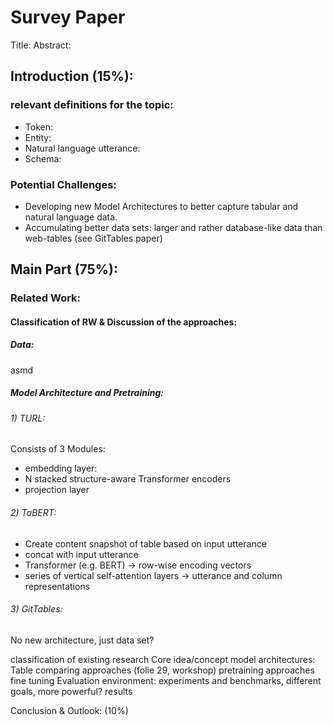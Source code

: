 # Survey Paper
Title:
Abstract:
## Introduction (15%):
### relevant definitions for the topic:
- Token:
- Entity:
- Natural language utterance:
- Schema:

### Potential Challenges:
- Developing new Model Architectures to better capture tabular and natural language data.
- Accumulating better data sets: larger and rather database-like data than web-tables (see GitTables paper)


## Main Part (75%):
### Related Work:
#### Classification of RW & Discussion of the approaches:
##### Data:
asmd
##### Model Architecture and Pretraining:
###### 1) TURL:
Consists of 3 Modules:
- embedding layer:
- N stacked structure-aware Transformer encoders
- projection layer
###### 2) TaBERT:
- Create content snapshot of table based on input utterance
- concat with input utterance 
- Transformer (e.g. BERT) -> row-wise encoding vectors 
- series of vertical self-attention layers -> utterance and column representations
###### 3) GitTables:
No new architecture, just data set?

classification of existing research
Core idea/concept
model architectures: Table comparing approaches (folie 29, workshop)
pretraining approaches
fine tuning
Evaluation environment: experiments and benchmarks, different goals, more powerful?
results

Conclusion & Outlook:
(10%)
